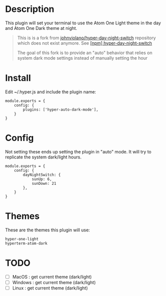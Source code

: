 # Description

This plugin will set your terminal to use the Atom One Light theme in the day and Atom One Dark theme at night.

> This is is a fork from [johnviolano/hyper-day-night-switch](https://github.com/johnviolano/hyper-day-night-switch) repository which does not exist anymore. See  [[npm] hyper-day-night-switch](https://www.npmjs.com/package/hyper-day-night-switch)
>
> The goal of this fork is to provide an "auto" behavior that relies on system dark mode settings instead of manually setting the hour

# Install

Edit ~/.hyper.js and include the plugin name:

```
module.exports = {
    config: {
        plugins: ['hyper-auto-dark-mode'],
    }
}
```

# Config

Not setting these ends up setting the plugin in "auto" mode. It will try to replicate the system dark/light hours.

```
module.exports = {
    config: {
        dayNightSwitch: {
            sunUp: 6,
            sunDown: 21
        },
    }
}
```

# Themes

These are the themes this plugin will use:

```
hyper-one-light
hyperterm-atom-dark
```


# TODO
- [ ] MacOS : get current theme (dark/light)
- [ ] Windows : get current theme (dark/light)
- [ ] Linux : get current theme (dark/light)